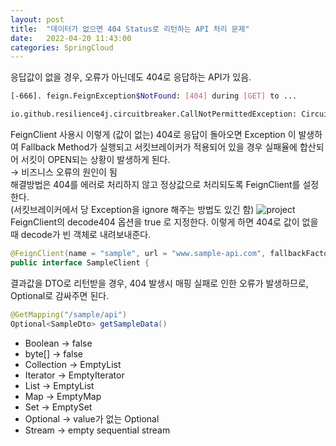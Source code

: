 ```yaml
---
layout: post  
title:  "데이터가 없으면 404 Status로 리턴하는 API 처리 문제"  
date:   2022-04-20 11:43:00  
categories: SpringCloud
---
```


응답값이 없을 경우, 오류가 아닌데도 404로 응답하는 API가 있음.

```bash
[-666]. feign.FeignException$NotFound: [404] during [GET] to ...
```

```bash
io.github.resilience4j.circuitbreaker.CallNotPermittedException: CircuitBreaker '' is OPEN and does not permit further calls
```
FeignClient 사용시 이렇게 (값이 없는) 404로 응답이 돌아오면 Exception 이 발생하여 Fallback Method가 실행되고 서킷브레이커가 적용되어 있을 경우 실패율에 합산되어 서킷이 OPEN되는 상황이 발생하게 된다.  
→ 비즈니스 오류의 원인이 됨  
해결방법은 404를 에러로 처리하지 않고 정상값으로 처리되도록 FeignClient를 설정한다.  
(서킷브레이커에서 당 Exception을 ignore 해주는 방법도 있긴 함)
![project](./../../../../../../../images/20220420/1.png)
FeignClient의 decode404 옵션을 true 로 지정한다. 이렇게 하면 404로 값이 없을 때 decode가 빈 객체로 내려보내준다. 

```java
@FeignClient(name = "sample", url = "www.sample-api.com", fallbackFactory = SampleClientFallbackFactory.class, decode404 = true)
public interface SampleClient {
```

결과값을 DTO로 리턴받을 경우, 404 발생시 매핑 실패로 인한 오류가 발생하므로, Optional로 감싸주면 된다.
```java
@GetMapping("/sample/api")
Optional<SampleDto> getSampleData()
```

* Boolean → false
* byte[] → false
* Collection → EmptyList
* Iterator → EmptyIterator
* List → EmptyList
* Map → EmptyMap
* Set → EmptySet
* Optional → value가 없는 Optional
* Stream → empty sequential stream
